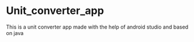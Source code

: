 # Unit_converter_app
This is a unit converter app made with the help of android studio and based on java
